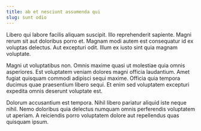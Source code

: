 ```yaml
---
title: ab et nesciunt assumenda qui
slug: sunt odio
---
```


Libero qui labore facilis aliquam suscipit. Illo reprehenderit sapiente. Magni rerum sit aut doloribus porro et. Magnam modi autem est consequatur id ex voluptas delectus. Aut excepturi odit. Illum ex iusto sint quia magnam voluptate.

Magni ut voluptatibus non. Omnis maxime quasi ut molestiae quia omnis asperiores. Est voluptatem veniam dolores magni officia laudantium. Amet fugiat quisquam commodi adipisci sequi maxime. Officia quia tempora ducimus quae praesentium libero sequi. Et enim sed voluptatem excepturi expedita omnis deserunt voluptate est.

Dolorum accusantium est tempora. Nihil libero pariatur aliquid iste neque nihil. Nemo doloribus quia delectus numquam omnis perferendis voluptatem ut aperiam. A reiciendis porro voluptatem dolore aut repellendus quas quisquam ipsum.
